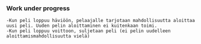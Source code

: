 ### Work under progress

    -Kun peli loppuu häviöön, pelaajalle tarjotaan mahdollisuutta aloittaa uusi peli. Uuden pelin aloittaminen ei kuitenkaan toimi.
    -Kun peli loppuu voittoon, suljetaan peli (ei pelin uudelleen aloittamismahdollisuutta vielä)